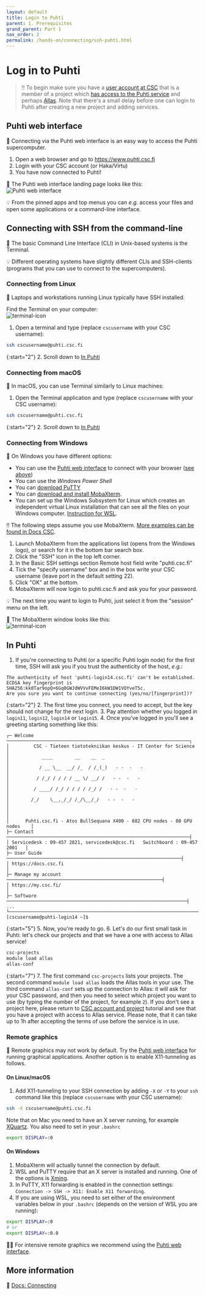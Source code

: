 ```yaml
---
layout: default
title: Login to Puhti
parent: 1. Prerequisites
grand_parent: Part 1
nav_order: 2
permalink: /hands-on/connecting/ssh-puhti.html
---
```


# Log in to Puhti

> ‼️ To begin make sure you have a [user account at CSC](https://docs.csc.fi/accounts/how-to-create-new-user-account/) that is a member of a project which [has access to the Puhti service](https://docs.csc.fi/accounts/how-to-add-service-access-for-project/) and perhaps [Allas](https://docs.csc.fi/data/Allas/). Note that there's a small delay before one can login to Puhti after creating a new project and adding services.

## Puhti web interface

💬 Connecting via the Puhti web interface is an easy way to access the Puhti supercomputer.

1. Open a web browser and go to <https://www.puhti.csc.fi>
2. Login with your CSC account (or Haka/Virtu)
3. You have now connected to Puhti!

💭 The Puhti web interface landing page looks like this:  
![Puhti web interface](../../_slides/img/ood.png)

💡 From the pinned apps and top menus you can *e.g.* access your files and open some applications or a command-line interface.

## Connecting with SSH from the command-line

💬 The basic Command Line Interface (CLI) in Unix-based systems is the Terminal. 

💡 Different operating systems have slightly different CLIs and SSH-clients (programs that you can use to connect to the supercomputers).

### Connecting from Linux

💬 Laptops and workstations running Linux typically have SSH installed.

Find the Terminal on your computer:  
![terminal-icon](../../_slides/img/terminal_icon1.png)

1. Open a terminal and type (replace `cscusername` with your CSC username):

```bash
ssh cscusername@puhti.csc.fi
```

{:start="2"}
2. Scroll down to [In Puhti](#in-puhti)

### Connecting from macOS

💬 In macOS, you can use Terminal similarly to Linux machines:

1. Open the Terminal application and type (replace `cscusername` with your CSC username):

```bash
ssh cscusername@puhti.csc.fi
```

{:start="2"}
2. Scroll down to [In Puhti](#in-puhti)

### Connecting from Windows

💬 On Windows you have different options:

- You can use the [Puhti web interface](https://www.puhti.csc.fi) to connect with your browser ([see above](#puhti-web-interface))
- You can use the *Windows Power Shell*
- You can [download PuTTY](https://www.chiark.greenend.org.uk/~sgtatham/putty/latest.html)
- You can [download and install MobaXterm](https://mobaxterm.mobatek.net/download.html).
- You can set up the Windows Subsystem for Linux which creates an independent virtual Linux installation that can see all the files on your Windows computer. [Instruction for WSL](https://learn.microsoft.com/en-us/windows/wsl/install).

‼️ The following steps assume you use MobaXterm. [More examples can be found in Docs CSC](https://docs.csc.fi/computing/connecting/).

1. Launch MobaXterm from the applications list (opens from the Windows logo), or search for it in the bottom bar search box.
2. Click the "SSH" icon in the top left corner.
3. In the Basic SSH settings section Remote host field write "puhti.csc.fi"
4. Tick the "specify username" box and in the box write your CSC username (leave port in the default setting 22).
5. Click "OK" at the bottom.
6. MobaXterm will now login to puhti.csc.fi and ask you for your password.

💡 The next time you want to login to Puhti, just select it from the "session" menu on the left.

💭 The MobaXterm window looks like this:  
![terminal-icon](../../_slides/img/mobaxterm-login.png)

## In Puhti

1. If you're connecting to Puhti (or a specific Puhti login node) for the first time, SSH will ask you if you trust the authenticity of the host, *e.g.*:

```text
The authenticity of host 'puhti-login14.csc.fi' can't be established.
ECDSA key fingerprint is SHA256:kk0Tar9opQ+6Gq0GWJdWVVvFEMeI6kW1DW1VOYveT5c.
Are you sure you want to continue connecting (yes/no/[fingerprint])?
```

{:start="2"}
2. The first time you connect, you need to accept, but the key should not change for the next login.
3. Pay attention whether you logged in `login11`, `login12`, `login14` or `login15`.
4. Once you've logged in you'll see a greeting starting something like this:

```text
┌─ Welcome ───────────────────────────────────────────────────────────────────┐
│         CSC - Tieteen tietotekniikan keskus - IT Center for Science         │
│            ____        __    __  _                                          │
│           / __ \__  __/ /_  / /_(_)   - -  -   -                            │
│          / /_/ / / / / __ \/ __/ /   - -  -   -                             │
│         / ____/ /_/ / / / / /_/ /   - -  -   -                              │
│        /_/    \__,_/_/ /_/\__/_/   - -  -   -                               │
│                                                                             │
│      Puhti.csc.fi - Atos BullSequana X400 - 682 CPU nodes - 80 GPU nodes    │
├─ Contact ───────────────────────────────────────────────────────────────────┤
│ Servicedesk : 09-457 2821, servicedesk@csc.fi   Switchboard : 09-457 2001   │
├─ User Guide ────────────────────────────────────────────────────────────────┤
│ https://docs.csc.fi                                                         │
├─ Manage my account ─────────────────────────────────────────────────────────┤
│ https://my.csc.fi/                                                          │
├─ Software ──────────────────────────────────────────────────────────────────┤
...
└─────────────────────────────────────────────────────────────────────────────┘
[cscusername@puhti-login14 ~]$
```

{:start="5"}
5. Now, you're ready to go.
6. Let's do our first small task in Puhti: let's check our projects and that we have a one with access to Allas service! 
```bash
csc-projects
module load allas
allas-conf
```

{:start="7"}
7. The first command `csc-projects` lists your projects. The second command `module load allas` loads the Allas tools in your use. The third command `allas-conf` sets up the connection to Allas: it will ask for your CSC password, and then you need to select which project you want to use (by typing the number of the project, for example `2`). If you don't see a project here, please return to [CSC account and project](credentials.md) tutorial and see that you have a project with access to Allas service. Please note, that it can take up to 1h after accepting the terms of use before the service is in use.

### Remote graphics

💬 Remote graphics may not work by default. Try the [Puhti web interface](https://docs.csc.fi/computing/webinterface/) for running graphical applications. Another option is to enable X11-tunneling as follows.

#### On Linux/macOS

1. Add X11-tunneling to your SSH connection by adding `-X` or `-Y` to your `ssh` command like this (replace `cscusername` with your CSC username):

```bash
ssh -X cscusername@puhti.csc.fi
```

Note that on Mac you need to have an X server running, for example [XQuartz](https://www.xquartz.org/). You also need to set in your `.bashrc`

```bash
export DISPLAY=:0
```

#### On Windows

1. MobaXterm will actually tunnel the connection by default.
2. WSL and PuTTY require that an X server is installed and running. One of the options is [Xming](http://www.straightrunning.com/XmingNotes/).
3. In PuTTY, X11 forwarding is enabled in the connection settings: `Connection -> SSH -> X11: Enable X11 forwarding`.
4. If you are using WSL, you need to set either of the environment variables below in your `.bashrc` (depends on the version of WSL you are running):

```bash
export DISPLAY=:0
# or
export DISPLAY=:0.0
```

☝🏻 For intensive remote graphics we recommend using the [Puhti web interface](https://www.puhti.csc.fi/).

## More information

💭 [Docs: Connecting](https://docs.csc.fi/computing/connecting/)
